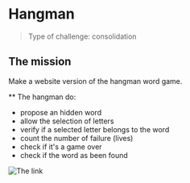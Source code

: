 # Hangman
> Type of challenge: consolidation

## The mission
Make a website version of the hangman word game.

** The hangman do:
- propose an hidden word
- allow the selection of letters
- verify if a selected letter belongs to the word
- count the number of failure (lives)
- check if it's a game over
- check if the word as been found

![The link](https://saralaloux.github.io/hangman_finish/)
